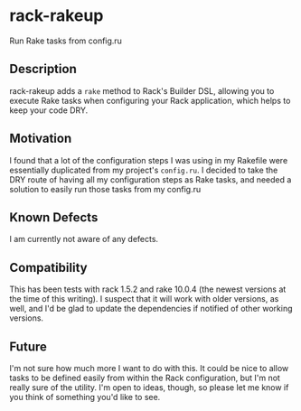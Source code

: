 # rack-rakeup
Run Rake tasks from config.ru

## Description
rack-rakeup adds a `rake` method to Rack's Builder DSL, allowing you to
execute Rake tasks when configuring your Rack application, which helps to
keep your code DRY.

## Motivation
I found that a lot of the configuration steps I was using in my Rakefile were
essentially duplicated from my project's `config.ru`. I decided to take the
DRY route of having all my configuration steps as Rake tasks, and needed a
solution to easily run those tasks from my config.ru

## Known Defects
I am currently not aware of any defects.

## Compatibility
This has been tests with rack 1.5.2 and rake 10.0.4 (the newest versions at
the time of this writing). I suspect that it will work with older versions, as
well, and I'd be glad to update the dependencies if notified of other working
versions.

## Future
I'm not sure how much more I want to do with this. It could be nice to allow
tasks to be defined easily from within the Rack configuration, but I'm not
really sure of the utility. I'm open to ideas, though, so please let me know
if you think of something you'd like to see.
